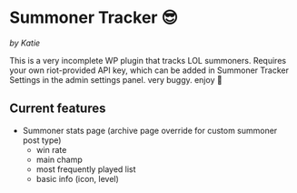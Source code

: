 # Summoner Tracker 😎 
*by Katie*

This is a very incomplete WP plugin that tracks LOL summoners. Requires your own riot-provided API key, which can be added in Summoner Tracker Settings in the admin settings panel. very buggy. enjoy 🐛

## Current features

* Summoner stats page (archive page override for custom summoner post type)
  * win rate
  * main champ
  * most frequently played list
  * basic info (icon, level)